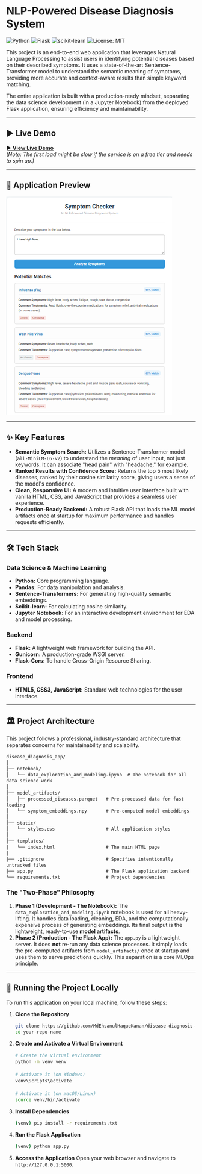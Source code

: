 # NLP-Powered Disease Diagnosis System

![Python](https://img.shields.io/badge/Python-3.9+-blue?style=for-the-badge&logo=python)
![Flask](https://img.shields.io/badge/Flask-2.0+-black?style=for-the-badge&logo=flask)
![scikit-learn](https://img.shields.io/badge/scikit--learn-%23F7931E.svg?style=for-the-badge&logo=scikit-learn&logoColor=white)
![License: MIT](https://img.shields.io/badge/License-MIT-yellow.svg?style=for-the-badge)

This project is an end-to-end web application that leverages Natural Language Processing to assist users in identifying potential diseases based on their described symptoms. It uses a state-of-the-art Sentence-Transformer model to understand the semantic meaning of symptoms, providing more accurate and context-aware results than simple keyword matching.

The entire application is built with a production-ready mindset, separating the data science development (in a Jupyter Notebook) from the deployed Flask application, ensuring efficiency and maintainability.

---

## ► Live Demo

**[► View Live Demo](https://your-render-app-url.onrender.com)**  
*(Note: The first load might be slow if the service is on a free tier and needs to spin up.)*

---

## 📸 Application Preview

![App Demo Screenshot](./app_ss_1.png)

---

## ✨ Key Features

*   **Semantic Symptom Search:** Utilizes a Sentence-Transformer model (`all-MiniLM-L6-v2`) to understand the *meaning* of user input, not just keywords. It can associate "head pain" with "headache," for example.
*   **Ranked Results with Confidence Score:** Returns the top 5 most likely diseases, ranked by their cosine similarity score, giving users a sense of the model's confidence.
*   **Clean, Responsive UI:** A modern and intuitive user interface built with vanilla HTML, CSS, and JavaScript that provides a seamless user experience.
*   **Production-Ready Backend:** A robust Flask API that loads the ML model artifacts once at startup for maximum performance and handles requests efficiently.

---

## 🛠️ Tech Stack

### **Data Science & Machine Learning**
*   **Python:** Core programming language.
*   **Pandas:** For data manipulation and analysis.
*   **Sentence-Transformers:** For generating high-quality semantic embeddings.
*   **Scikit-learn:** For calculating cosine similarity.
*   **Jupyter Notebook:** For an interactive development environment for EDA and model processing.

### **Backend**
*   **Flask:** A lightweight web framework for building the API.
*   **Gunicorn:** A production-grade WSGI server.
*   **Flask-Cors:** To handle Cross-Origin Resource Sharing.

### **Frontend**
*   **HTML5, CSS3, JavaScript:** Standard web technologies for the user interface.

---

## 🏛️ Project Architecture

This project follows a professional, industry-standard architecture that separates concerns for maintainability and scalability.

```
disease_diagnosis_app/
│
├── notebook/
│   └── data_exploration_and_modeling.ipynb  # The notebook for all data science work
│
├── model_artifacts/
│   ├── processed_diseases.parquet   # Pre-processed data for fast loading
│   └── symptom_embeddings.npy       # Pre-computed model embeddings
│
├── static/
│   └── styles.css                   # All application styles
│
├── templates/
│   └── index.html                   # The main HTML page
│
├── .gitignore                       # Specifies intentionally untracked files
├── app.py                           # The Flask application backend
└── requirements.txt                 # Project dependencies
```

### **The "Two-Phase" Philosophy**
1.  **Phase 1 (Development - The Notebook):** The `data_exploration_and_modeling.ipynb` notebook is used for all heavy-lifting. It handles data loading, cleaning, EDA, and the computationally expensive process of generating embeddings. Its final output is the lightweight, ready-to-use **model artifacts**.
2.  **Phase 2 (Production - The Flask App):** The `app.py` is a lightweight server. It does **not** re-run any data science processes. It simply loads the pre-computed artifacts from `model_artifacts/` once at startup and uses them to serve predictions quickly. This separation is a core MLOps principle.

---

## 🚀 Running the Project Locally

To run this application on your local machine, follow these steps:

1.  **Clone the Repository**
    ```bash
    git clone https://github.com/MdEhsanulHaqueKanan/disease-diagnosis-system.git
    cd your-repo-name
    ```

2.  **Create and Activate a Virtual Environment**
    ```bash
    # Create the virtual environment
    python -m venv venv

    # Activate it (on Windows)
    venv\Scripts\activate

    # Activate it (on macOS/Linux)
    source venv/bin/activate
    ```

3.  **Install Dependencies**
    ```bash
    (venv) pip install -r requirements.txt
    ```

4.  **Run the Flask Application**
    ```bash
    (venv) python app.py
    ```

5.  **Access the Application**
    Open your web browser and navigate to `http://127.0.0.1:5000`.

